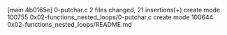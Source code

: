 [main 4b0165e] 0-putchar.c
 2 files changed, 21 insertions(+)
 create mode 100755 0x02-functions_nested_loops/0-putchar.c
 create mode 100644 0x02-functions_nested_loops/README.md
